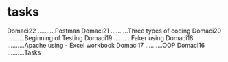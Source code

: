 # tasks

Domaci22 ..........Postman
Domaci21 ..........Three types of coding 
Domaci20 ..........Beginning of Testing
Domaci19 ..........Faker using
Domaci18 ..........Apache using - Excel workbook
Domaci17 ..........OOP
Domaci16 ..........Tasks
